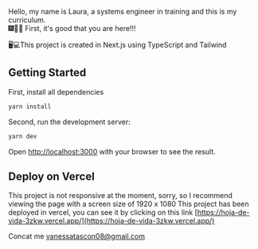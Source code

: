 Hello, my name is Laura, a systems engineer in training and this is my curriculum.  
🎆🎊🎉 First, it's good that you are here!!! 

🖥💻This project is created in Next.js using TypeScript and Tailwind

## Getting Started

First, install all dependencies 
```bash
yarn install 
```
Second, run the development server:

```bash
yarn dev
```


Open [http://localhost:3000](http://localhost:3000) with your browser to see the result.


## Deploy on Vercel
This project is not responsive at the moment, sorry, so I recommend viewing the page with a screen size of 1920 x 1080
This project has been deployed in vercel, you can see it by clicking on this link [https://hoja-de-vida-3zkw.vercel.app/](https://hoja-de-vida-3zkw.vercel.app/)

Concat me [vanessatascon08@gmail.com](mailto:vanessatascon08@gmail.com)
